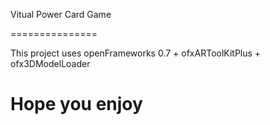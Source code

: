 Vitual Power Card Game

===============

This project uses openFrameworks 0.7 + ofxARToolKitPlus + ofx3DModelLoader

# Hope you enjoy


